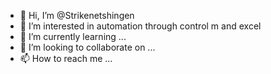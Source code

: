 - 👋 Hi, I’m @Strikenetshingen
- 👀 I’m interested in automation through control m and excel
- 🌱 I’m currently learning ...
- 💞️ I’m looking to collaborate on ...
- 📫 How to reach me ...

<!---
Strikenetshingen/Strikenetshingen is a ✨ special ✨ repository because its `README.md` (this file) appears on your GitHub profile.
You can click the Preview link to take a look at your changes.
--->
